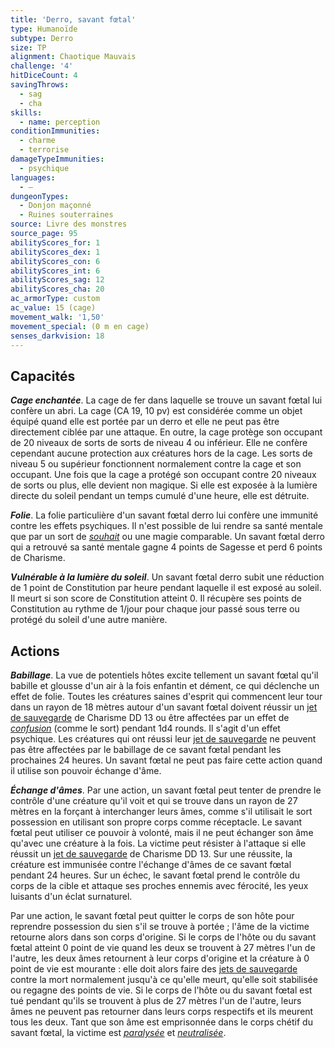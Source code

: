 ```yaml
---
title: 'Derro, savant fœtal'
type: Humanoïde
subtype: Derro
size: TP
alignment: Chaotique Mauvais
challenge: '4'
hitDiceCount: 4
savingThrows:
  - sag
  - cha
skills:
  - name: perception
conditionImmunities:
  - charme
  - terrorise
damageTypeImmunities:
  - psychique
languages:
  - —
dungeonTypes:
  - Donjon maçonné
  - Ruines souterraines
source: Livre des monstres
source_page: 95
abilityScores_for: 1
abilityScores_dex: 1
abilityScores_con: 6
abilityScores_int: 6
abilityScores_sag: 12
abilityScores_cha: 20
ac_armorType: custom
ac_value: 15 (cage)
movement_walk: '1,50'
movement_special: (0 m en cage)
senses_darkvision: 18
---
```

## Capacités
_**Cage enchantée**_. La cage de fer dans laquelle se trouve un savant fœtal lui confère un abri. La cage (CA 19, 10 pv) est considérée comme un objet équipé quand elle est portée par un derro et elle ne peut pas être directement ciblée par une attaque. En outre, la cage protège son occupant de 20 niveaux de sorts de sorts de niveau 4 ou inférieur. Elle ne confère cependant aucune protection aux créatures hors de la cage. Les sorts de niveau 5 ou supérieur fonctionnent normalement contre la cage et son occupant. Une fois que la cage a protégé son occupant contre 20 niveaux de sorts ou plus, elle devient non magique. Si elle est exposée à la lumière directe du soleil pendant un temps cumulé d'une heure, elle est détruite.

_**Folie**_. La folie particulière d'un savant fœtal derro lui confère une immunité contre les effets psychiques. Il n'est possible de lui rendre sa santé mentale que par un sort de [_souhait_](/grimoire/souhait/) ou une magie comparable. Un savant fœtal derro qui a retrouvé sa santé mentale gagne 4 points de Sagesse et perd 6 points de Charisme.

_**Vulnérable à la lumière du soleil**_. Un savant fœtal derro subit une réduction de 1 point de Constitution par heure pendant laquelle il est exposé au soleil. Il meurt si son score de Constitution atteint 0. Il récupère ses points de Constitution au rythme de 1/jour pour chaque jour passé sous terre ou protégé du soleil d'une autre manière.

## Actions
_**Babillage**_. La vue de potentiels hôtes excite tellement un savant fœtal qu'il babille et glousse d'un air à la fois enfantin et dément, ce qui déclenche un effet de folie. Toutes les créatures saines d'esprit qui commencent leur tour dans un rayon de 18 mètres autour d'un savant fœtal doivent réussir un [jet de sauvegarde](/utiliser-les-caracteristiques/#jets-de-sauvegarde) de Charisme DD 13 ou être affectées par un effet de [_confusion_](/grimoire/confusion/) (comme le sort) pendant 1d4 rounds. Il s'agit d'un effet psychique. Les créatures qui ont réussi leur [jet de sauvegarde](/utiliser-les-caracteristiques/#jets-de-sauvegarde) ne peuvent pas être affectées par le babillage de ce savant fœtal pendant les prochaines 24 heures. Un savant fœtal ne peut pas faire cette action quand il utilise son pouvoir échange d'âme.

_**Échange d'âmes**_. Par une action, un savant fœtal peut tenter de prendre le contrôle d'une créature qu'il voit et qui se trouve dans un rayon de 27 mètres en la forçant à interchanger leurs âmes, comme s'il utilisait le sort possession en utilisant son propre corps comme réceptacle. Le savant fœtal peut utiliser ce pouvoir à volonté, mais il ne peut échanger son âme qu'avec une créature à la fois. La victime peut résister à l'attaque si elle réussit un [jet de sauvegarde](/utiliser-les-caracteristiques/#jets-de-sauvegarde) de Charisme DD 13. Sur une réussite, la créature est immunisée contre l'échange d'âmes de ce savant fœtal pendant 24 heures. Sur un échec, le savant fœtal prend le contrôle du corps de la cible et attaque ses proches ennemis avec férocité, les yeux luisants d'un éclat surnaturel.

Par une action, le savant fœtal peut quitter le corps de son hôte pour reprendre possession du sien s'il se trouve à portée ; l'âme de la victime retourne alors dans son corps d'origine. Si le corps de l'hôte ou du savant fœtal atteint 0 point de vie quand les deux se trouvent à 27 mètres l'un de l'autre, les deux âmes retournent à leur corps d'origine et la créature à 0 point de vie est mourante : elle doit alors faire des [jets de sauvegarde](/utiliser-les-caracteristiques/#jets-de-sauvegarde) contre la mort normalement jusqu'à ce qu'elle meurt, qu'elle soit stabilisée ou regagne des points de vie. Si le corps de l'hôte ou du savant fœtal est tué pendant qu'ils se trouvent à plus de 27 mètres l'un de l'autre, leurs âmes ne peuvent pas retourner dans leurs corps respectifs et ils meurent tous les deux. Tant que son âme est emprisonnée dans le corps chétif du savant fœtal, la victime est [_paralysée_](/gerer-la-sante-du-personnage/#paralyse) et [_neutralisée_](/gerer-la-sante-du-personnage/#neutralise).
